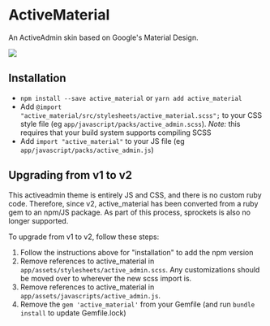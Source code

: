 # ActiveMaterial

An ActiveAdmin skin based on Google's Material Design.

<img src="http://i.imgur.com/kDkGzYe.png">

## Installation

- `npm install --save active_material` or `yarn add active_material`
- Add `@import "active_material/src/stylesheets/active_material.scss";` to your CSS style file (eg `app/javascript/packs/active_admin.scss`). *Note:* this requires that your build system supports compiling SCSS
- Add `import "active_material"` to your JS file (eg `app/javascript/packs/active_admin.js`)

## Upgrading from v1 to v2

This activeadmin theme is entirely JS and CSS, and there is no custom ruby code. Therefore, since v2, active_material has been converted from a ruby gem to an npm/JS package. As part of this process, sprockets is also no longer supported.

To upgrade from v1 to v2, follow these steps:
1. Follow the instructions above for "installation" to add the npm version
2. Remove references to active_material in `app/assets/stylesheets/active_admin.scss`. Any customizations should be moved over to wherever the new scss import is.
3. Remove references to active_material in `app/assets/javascripts/active_admin.js`.
4. Remove the `gem 'active_material'` from your Gemfile (and run `bundle install` to update Gemfile.lock)
